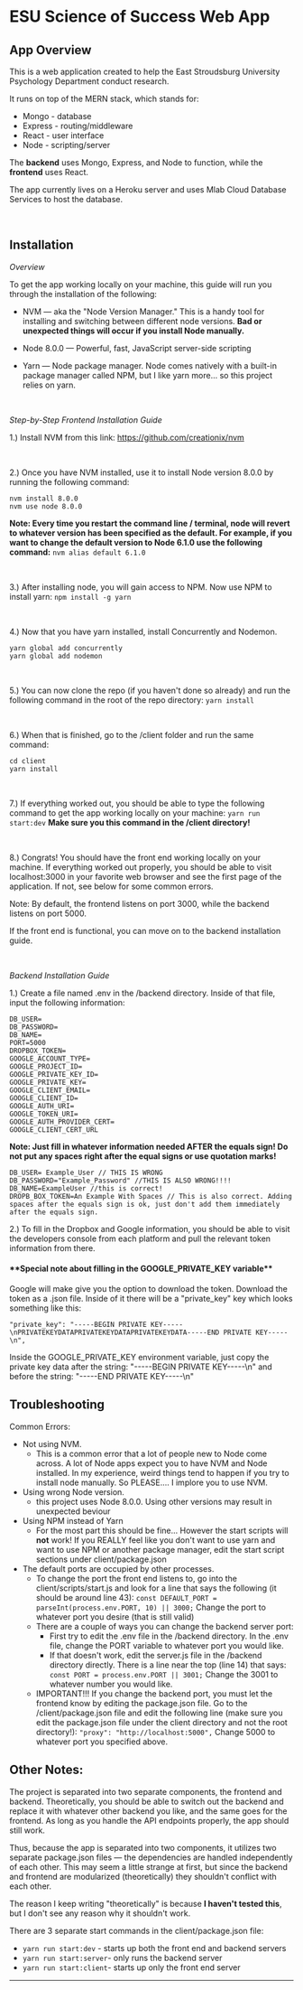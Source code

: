 <h1>ESU Science of Success Web App</h1>

<h2>App Overview</h2>

This is a web application created to help the East Stroudsburg University Psychology Department conduct research.

It runs on top of the MERN stack, which stands for:
* Mongo - database 
* Express - routing/middleware
* React - user interface 
* Node - scripting/server 

The <strong>backend</strong> uses Mongo, Express, and Node to function, while the <strong>frontend</strong> uses React.

The app currently lives on a Heroku server and uses Mlab Cloud Database Services to host the database.

<br>

<h2>Installation</h2>

<em>Overview</em>

To get the app working locally on your machine, this guide will run you through the installation of the following:

* NVM — aka the "Node Version Manager." This is a handy tool for installing and switching between different node versions. <strong>Bad or unexpected things will occur if you install Node manually.</strong>

* Node 8.0.0 — Powerful, fast, JavaScript server-side scripting

* Yarn — Node package manager. Node comes natively with a built-in package manager called NPM, but I like yarn more... so this project relies on yarn.

<br>

<em>Step-by-Step Frontend Installation Guide</em>

1.) Install NVM from this link:
https://github.com/creationix/nvm

<br>

2.) Once you have NVM installed, use it to install Node version 8.0.0 by running the following command:

````
nvm install 8.0.0
nvm use node 8.0.0
````
**Note: Every time you restart the command line / terminal, node will revert to whatever version has been specified as the default. For example, if you want to change the default version to Node 6.1.0 use the following command:**
`nvm alias default 6.1.0`

<br>

3.) After installing node, you will gain access to NPM. Now use NPM to install yarn:
`npm install -g yarn`

<br>

4.) Now that you have yarn installed, install Concurrently and Nodemon. 
```
yarn global add concurrently
yarn global add nodemon
```

<br>

5.) You can now clone the repo (if you haven't done so already) and run the following command in the root of the repo directory:
`yarn install`

<br>

6.) When that is finished, go to the /client folder and run the same command:
```
cd client
yarn install
``` 

<br>

7.) If everything worked out, you should be able to type the following command to get the app working locally on your machine:
`yarn run start:dev`
<strong>Make sure you this command in the /client directory!</strong>

<br>

8.) Congrats! You should have the front end working locally on your machine. If everything worked out properly, you should be able to visit localhost:3000 in your favorite web browser and see the first page of the application. If not, see below for some common errors.

Note: By default, the frontend listens on port 3000, while the backend listens on port 5000.

If the front end is functional, you can move on to the backend installation guide.

<br>

<em>Backend Installation Guide</em>

1.) Create a file named .env in the /backend directory. Inside of that file, input the following information:
```
DB_USER=
DB_PASSWORD=
DB_NAME=
PORT=5000
DROPBOX_TOKEN=
GOOGLE_ACCOUNT_TYPE=
GOOGLE_PROJECT_ID=
GOOGLE_PRIVATE_KEY_ID=
GOOGLE_PRIVATE_KEY=
GOOGLE_CLIENT_EMAIL=
GOOGLE_CLIENT_ID=
GOOGLE_AUTH_URI=
GOOGLE_TOKEN_URI=
GOOGLE_AUTH_PROVIDER_CERT=
GOOGLE_CLIENT_CERT_URL
```
<strong>Note: Just fill in whatever information needed AFTER the equals sign! Do not put any spaces right after the equal signs or use quotation marks!</strong>
```
DB_USER= Example_User // THIS IS WRONG
DB_PASSWORD="Example_Password" //THIS IS ALSO WRONG!!!!
DB_NAME=ExampleUser //this is correct!
DROPB_BOX_TOKEN=An Example With Spaces // This is also correct. Adding spaces after the equals sign is ok, just don't add them immediately after the equals sign.
```
2.) To fill in the Dropbox and Google information, you should be able to visit the developers console from each platform and pull the relevant token information from there.

<h4>**Special note about filling in the GOOGLE_PRIVATE_KEY variable**</h4>
Google will make give you the option to download the token. 
Download the token as a .json file. Inside of it there will be a "private_key" key which looks something like this:

`
"private_key": "-----BEGIN PRIVATE KEY-----\nPRIVATEKEYDATAPRIVATEKEYDATAPRIVATEKEYDATA-----END PRIVATE KEY-----\n",
`

Inside the GOOGLE_PRIVATE_KEY environment variable, just copy the private key data after the string: "-----BEGIN PRIVATE KEY-----\n" and before the string: "-----END PRIVATE KEY-----\n"

<h2>Troubleshooting</h2>

Common Errors:

* Not using NVM.
  * This is a common error that a lot of people new to Node come across. A lot of Node apps expect you to have NVM and Node installed. In my experience, weird things tend to happen if you try to install node manually. So PLEASE.... I implore you to use NVM.
* Using wrong Node version.
  * this project uses Node 8.0.0. Using other versions may result in unexpected beviour
* Using NPM instead of Yarn
  * For the most part this should be fine... However the start scripts will <strong>not</strong> work! If you REALLY feel like you don't want to use yarn and want to use NPM or another package manager, edit the start script sections under client/package.json
* The default ports are occupied by other processes.
  * To change the port the front end listens to, go into the client/scripts/start.js and look for a line that says the following (it should be around line 43):
    `const DEFAULT_PORT = parseInt(process.env.PORT, 10) || 3000;`
    Change the port to whatever port you desire (that is still valid)
  * There are a couple of ways you can change the backend server port:
    *  First try to edit the .env file in the /backend directory. In the .env file, change the PORT variable to whatever port you would like.
    *  If that doesn't work, edit the server.js file in the /backend directory directly. There is a line near the top (line 14) that says:
       `const PORT = process.env.PORT || 3001;`
       Change the 3001 to whatever number you would like.
  * IMPORTANT!!! If you change the backend port, you must let the frontend know by editing the package.json file. Go to the /client/package.json file and edit the following line (make sure you edit the package.json file under the client directory and not the root directory!):
       `"proxy": "http://localhost:5000",` Change 5000 to whatever port you specified above.

<h2>Other Notes:</h2>

The project is separated into two separate components, the frontend and backend. Theoretically, you should be able to switch out the backend and replace it with whatever other backend you like, and the same goes for the frontend. As long as you handle the API endpoints properly, the app should still work.

Thus, because the app is separated into two components, it utilizes two separate package.json files — the dependencies are handled independently of each other. This may seem a little strange at first, but since the backend and frontend are modularized (theoretically) they shouldn't conflict with each other.

The reason I keep writing "theoretically" is because <strong>I haven't tested this</strong>, but I don't see any reason why it shouldn't work.

There are 3 separate start commands in the client/package.json file:
*  `yarn run start:dev` - starts up both the front end and backend servers
*  `yarn run start:server`- only runs the backend server
*  `yarn run start:client`- starts up only the front end server

<hr>
